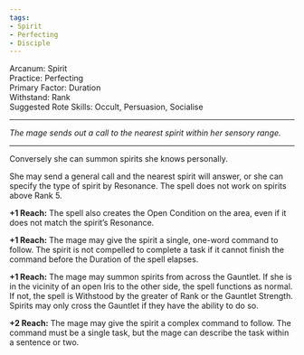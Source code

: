 ```yaml
---
tags:
- Spirit
- Perfecting
- Disciple
---
```


Arcanum: Spirit\
Practice: Perfecting\
Primary Factor: Duration\
Withstand: Rank\
Suggested Rote Skills: Occult, Persuasion, Socialise

---

_The mage sends out a call to the nearest spirit within her sensory range._

---

Conversely she can summon spirits she knows personally.

She may send a general call and the nearest spirit will answer, or she can specify the type of spirit by Resonance. The spell does not work on spirits above Rank 5.

**+1 Reach:** The spell also creates the Open Condition on the area, even if it does not match the spirit’s Resonance.

**+1 Reach:** The mage may give the spirit a single, one-word command to follow. The spirit is not compelled to complete a task if it cannot finish the command before the Duration of the spell elapses.

**+1 Reach:** The mage may summon spirits from across the Gauntlet. If she is in the vicinity of an open Iris to the other side, the spell functions as normal. If not, the spell is Withstood by the greater of Rank or the Gauntlet Strength. Spirits may only cross the Gauntlet if they have the ability to do so.

**+2 Reach:** The mage may give the spirit a complex command to follow. The command must be a single task, but the mage can describe the task within a sentence or two.